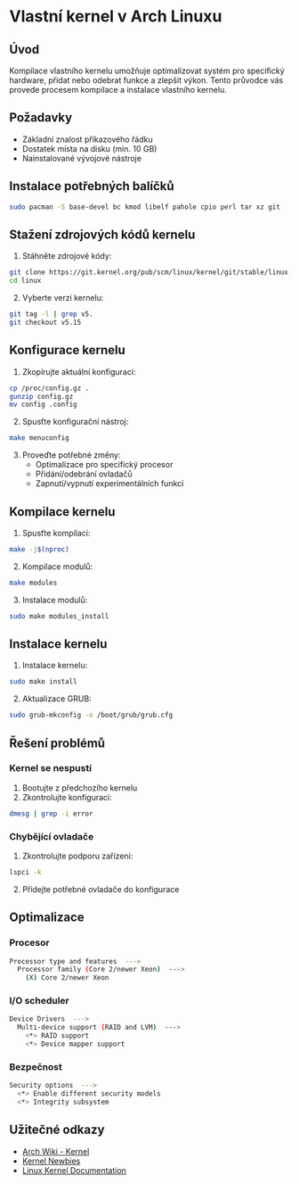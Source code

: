 # Vlastní kernel v Arch Linuxu

## Úvod
Kompilace vlastního kernelu umožňuje optimalizovat systém pro specifický hardware, přidat nebo odebrat funkce a zlepšit výkon. Tento průvodce vás provede procesem kompilace a instalace vlastního kernelu.

## Požadavky
- Základní znalost příkazového řádku
- Dostatek místa na disku (min. 10 GB)
- Nainstalované vývojové nástroje

## Instalace potřebných balíčků
```bash
sudo pacman -S base-devel bc kmod libelf pahole cpio perl tar xz git
```

## Stažení zdrojových kódů kernelu
1. Stáhněte zdrojové kódy:
```bash
git clone https://git.kernel.org/pub/scm/linux/kernel/git/stable/linux.git
cd linux
```
2. Vyberte verzi kernelu:
```bash
git tag -l | grep v5.
git checkout v5.15
```

## Konfigurace kernelu
1. Zkopírujte aktuální konfiguraci:
```bash
cp /proc/config.gz .
gunzip config.gz
mv config .config
```
2. Spusťte konfigurační nástroj:
```bash
make menuconfig
```
3. Proveďte potřebné změny:
   - Optimalizace pro specifický procesor
   - Přidání/odebrání ovladačů
   - Zapnutí/vypnutí experimentálních funkcí

## Kompilace kernelu
1. Spusťte kompilaci:
```bash
make -j$(nproc)
```
2. Kompilace modulů:
```bash
make modules
```
3. Instalace modulů:
```bash
sudo make modules_install
```

## Instalace kernelu
1. Instalace kernelu:
```bash
sudo make install
```
2. Aktualizace GRUB:
```bash
sudo grub-mkconfig -o /boot/grub/grub.cfg
```

## Řešení problémů
### Kernel se nespustí
1. Bootujte z předchozího kernelu
2. Zkontrolujte konfiguraci:
```bash
dmesg | grep -i error
```

### Chybějící ovladače
1. Zkontrolujte podporu zařízení:
```bash
lspci -k
```
2. Přidejte potřebné ovladače do konfigurace

## Optimalizace
### Procesor
```bash
Processor type and features  --->
  Processor family (Core 2/newer Xeon)  --->
    (X) Core 2/newer Xeon
```

### I/O scheduler
```bash
Device Drivers  --->
  Multi-device support (RAID and LVM)  --->
    <*> RAID support
    <*> Device mapper support
```

### Bezpečnost
```bash
Security options  --->
  <*> Enable different security models
  <*> Integrity subsystem
```

## Užitečné odkazy
- [Arch Wiki - Kernel](https://wiki.archlinux.org/title/Kernel)
- [Kernel Newbies](https://kernelnewbies.org/)
- [Linux Kernel Documentation](https://www.kernel.org/doc/html/latest/) 
